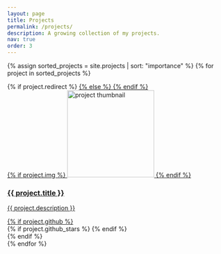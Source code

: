 ```yaml
---
layout: page
title: Projects
permalink: /projects/
description: A growing collection of my projects.
nav: true
order: 3
---
```


<div class="projects grid">

  {% assign sorted_projects = site.projects | sort: "importance" %}
  {% for project in sorted_projects %}
  <div class="grid-item">
    {% if project.redirect %}
    <a href="{{ project.redirect }}" target="_blank">
    {% else %}
    <a href="{{ project.url | relative_url }}">
    {% endif %}
      <div class="card hoverable">
        {% if project.img %}
        <img src="{{ project.img | relative_url }}" alt="project thumbnail" width="200" height="200">
        {% endif %}
        <div class="card-body">
          <h3 class="card-title text-lowercase">{{ project.title }}</h3>
          <p class="card-text">{{ project.description }}</p>
          <div class="row ml-1 mr-1 p-0">
<!---            
      <div class="card-img-overlay">
        {% if project.img %}
        <img src="{{ project.img | relative_url }}" alt="project thumbnail">
        {% endif %}
        <div class="card-img-overlay">
          <h5 class="card-title text-lowercase">{{ project.title }}</h5>
          <div class="row ml-1 mr-1 p-0">--->
            {% if project.github %}
            <div class="github-icon">
              <div class="icon" data-toggle="tooltip" title="Code Repository">
                <a href="{{ project.github }}" target="_blank"><i class="fab fa-github gh-icon"></i></a>
              </div>
              {% if project.github_stars %}
              <span class="stars" data-toggle="tooltip" title="GitHub Stars">
                <i class="fas fa-star"></i>
                <span id="{{ project.github_stars }}-stars"></span>
              </span>
              {% endif %}
            </div>
            {% endif %}
          </div>
        </div>
      </div>
    </a>
  </div>
{% endfor %}

</div>
